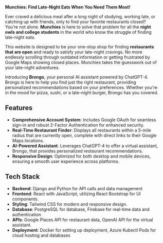 **Munchies: Find Late-Night Eats When You Need Them Most!**

Ever craved a delicious meal after a long night of studying, working late, or catching up with friends, only to find your favorite restaurants closed? You're not alone. **Munchies** is here to solve that problem for all the **night owls and college students** in the world who know the struggle of finding late-night eats.

This website is designed to be your one-stop shop for finding **restaurants that are open** and ready to satisfy your late-night cravings. No more endlessly scrolling through outdated information or getting frustrated by Google Maps showing closed places. Munchies takes the guesswork out of your late-night adventures.

Introducing **Brongo**, your personal AI assistant powered by ChatGPT-4. Brongo is here to help you find just the right restaurant, providing personalized recommendations based on your preferences. Whether you're in the mood for pizza, sushi, or a late-night burger, Brongo has you covered.

## Features
- **Comprehensive Account System**: Includes Google OAuth for seamless sign-in and robust 2-Factor Authentication for enhanced security.
- **Real-Time Restaurant Finder**: Displays all restaurants within a 5-mile radius that are currently open, complete with direct links to their Google Maps locations.
- **AI-Powered Assistant**: Leverages ChatGPT-4 to offer a virtual assistant, Brongo, that provides personalized restaurant recommendations.
- **Responsive Design**: Optimized for both desktop and mobile devices, ensuring a smooth user experience across platforms.

## Tech Stack
- **Backend**: Django and Python for API calls and data management
- **Frontend**: React with JavaScript, utilizing React Bootstrap for UI components.
- **Styling**: Tailwind CSS for modern and responsive design.
- **Database**: PostgreSQL for database, Firebase for real-time data and authentication
- **APIs**: Google Places API for restaurant data, OpenAI API for the virtual assistant.
- **Deployment**: Docker for setting up deployment, Azure Kubectl Pods for cloud hosting and databases 
